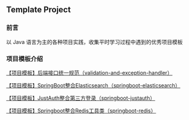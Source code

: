 ## Template Project

### 前言

以 Java 语言为主的各种项目实践，收集平时学习过程中遇到的优秀项目模板



### 项目模板介绍

[【项目模板】后端接口统一规范（validation-and-exception-handler）](https://gitee.com/mayingfa/template-project/tree/master/validation-and-exception-handler)

[【项目模板】SpringBoot整合Elasticsearch（springboot-elasticsearch）](https://gitee.com/mayingfa/template-project/tree/master/springboot-elasticsearch)

[【项目模板】JustAuth整合第三方登录（springboot-justauth）](https://gitee.com/mayingfa/template-project/tree/master/springboot-justauth)

[【项目模板】Springboot整合Redis工具类（springboot-redis）](https://gitee.com/mayingfa/template-project/tree/master/springboot-redis)
